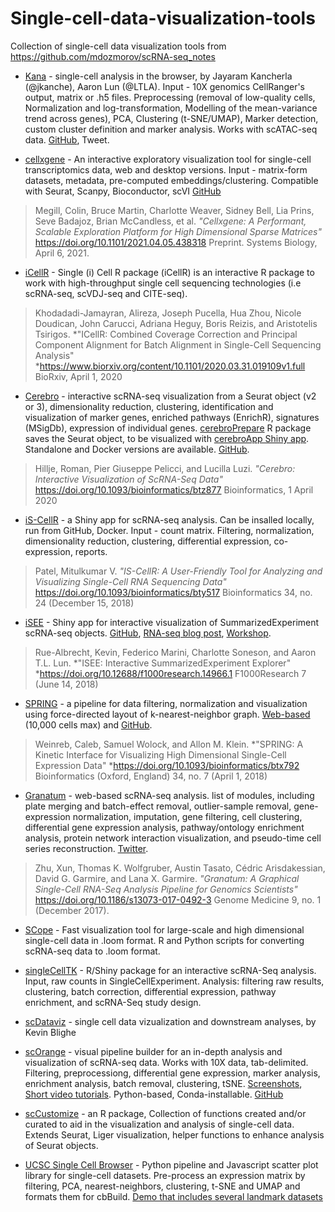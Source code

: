 # Single-cell-data-visualization-tools
Collection of single-cell data visualization tools from https://github.com/mdozmorov/scRNA-seq_notes

- [Kana](https://www.jkanche.com/kana/) - single-cell analysis in the browser, by Jayaram Kancherla (@jkanche), Aaron Lun (@LTLA). Input - 10X genomics CellRanger's output, matrix or .h5 files. Preprocessing (removal of low-quality cells, Normalization and log-transformation, Modelling of the mean-variance trend across genes), PCA, Clustering (t-SNE/UMAP), Marker detection, custom cluster definition and marker analysis. Works with scATAC-seq data. [GitHub](https://github.com/jkanche/kana), Tweet.

- [cellxgene](https://github.com/chanzuckerberg/cellxgene) - An interactive exploratory visualization tool for single-cell transcriptomics data, web and desktop versions. Input - matrix-form datasets, metadata, pre-computed embeddings/clustering. Compatible with Seurat, Scanpy, Bioconductor, scVI [GitHub](https://github.com/chanzuckerberg/cellxgene)

> Megill, Colin, Bruce Martin, Charlotte Weaver, Sidney Bell, Lia Prins, Seve Badajoz, Brian McCandless, et al. *"Cellxgene: A Performant, Scalable Exploration Platform for High Dimensional Sparse Matrices"* https://doi.org/10.1101/2021.04.05.438318 Preprint. Systems Biology, April 6, 2021.

- [iCellR](https://github.com/rezakj/iCellR) - Single (i) Cell R package (iCellR) is an interactive R package to work with high-throughput single cell sequencing technologies (i.e scRNA-seq, scVDJ-seq and CITE-seq).
 
> Khodadadi-Jamayran, Alireza, Joseph Pucella, Hua Zhou, Nicole Doudican, John Carucci, Adriana Heguy, Boris Reizis, and Aristotelis Tsirigos. *"ICellR: Combined Coverage Correction and Principal Component Alignment for Batch Alignment in Single-Cell Sequencing Analysis" *https://www.biorxiv.org/content/10.1101/2020.03.31.019109v1.full BioRxiv, April 1, 2020

- [Cerebro](https://github.com/romanhaa/Cerebro) - interactive scRNA-seq visualization from a Seurat object (v2 or 3), dimensionality reduction, clustering, identification and visualization of marker genes, enriched pathways (EnrichR), signatures (MSigDb), expression of individual genes. [cerebroPrepare](https://github.com/romanhaa/cerebroPrepare) R package saves the Seurat object, to be visualized with [cerebroApp Shiny app](https://github.com/romanhaa/cerebroApp). Standalone and Docker versions are available. [GitHub](https://github.com/romanhaa/Cerebro).

> Hillje, Roman, Pier Giuseppe Pelicci, and Lucilla Luzi. *"Cerebro: Interactive Visualization of ScRNA-Seq Data"* https://doi.org/10.1093/bioinformatics/btz877 Bioinformatics, 1 April 2020

- [iS-CellR](https://github.com/immcore/iS-CellR) - a Shiny app for scRNA-seq analysis. Can be insalled locally, run from GitHub, Docker. Input - count matrix. Filtering, normalization, dimensionality reduction, clustering, differential expression, co-expression, reports.

> Patel, Mitulkumar V. *"IS-CellR: A User-Friendly Tool for Analyzing and Visualizing Single-Cell RNA Sequencing Data"* https://doi.org/10.1093/bioinformatics/bty517 Bioinformatics 34, no. 24 (December 15, 2018)

- [iSEE](https://github.com/kevinrue/iSEEWorkshop2019) - Shiny app for interactive visualization of SummarizedExperiment scRNA-seq objects. [GitHub](https://github.com/csoneson/iSEE), [RNA-seq blog post](https://www.rna-seqblog.com/isee-an-interactive-shiny-based-graphical-user-interface-for-exploring-data-stored-in-summarizedexperiment-objects/), [Workshop](https://github.com/kevinrue/iSEEWorkshop2019).

> Rue-Albrecht, Kevin, Federico Marini, Charlotte Soneson, and Aaron T.L. Lun. *"ISEE: Interactive SummarizedExperiment Explorer" *https://doi.org/10.12688/f1000research.14966.1 F1000Research 7 (June 14, 2018)

- [SPRING](https://github.com/AllonKleinLab/SPRING_dev) - a pipeline for data filtering, normalization and visualization using force-directed layout of k-nearest-neighbor graph. [Web-based](https://kleintools.hms.harvard.edu/tools/spring.html) (10,000 cells max) and [GitHub](https://github.com/AllonKleinLab/SPRING_dev).

> Weinreb, Caleb, Samuel Wolock, and Allon M. Klein. *"SPRING: A Kinetic Interface for Visualizing High Dimensional Single-Cell Expression Data" *https://doi.org/10.1093/bioinformatics/btx792 Bioinformatics (Oxford, England) 34, no. 7 (April 1, 2018)

- [Granatum](http://garmiregroup.org/granatum/app) - web-based scRNA-seq analysis. list of modules, including plate merging and batch-effect removal, outlier-sample removal, gene-expression normalization, imputation, gene filtering, cell clustering, differential gene expression analysis, pathway/ontology enrichment analysis, protein network interaction visualization, and pseudo-time cell series reconstruction. [Twitter](https://twitter.com/GarmireGroup/status/1185269818015940609).

> Zhu, Xun, Thomas K. Wolfgruber, Austin Tasato, Cédric Arisdakessian, David G. Garmire, and Lana X. Garmire. *"Granatum: A Graphical Single-Cell RNA-Seq Analysis Pipeline for Genomics Scientists"* https://doi.org/10.1186/s13073-017-0492-3 Genome Medicine 9, no. 1 (December 2017).

- [SCope](https://github.com/aertslab/SCope) - Fast visualization tool for large-scale and high dimensional single-cell data in .loom format. R and Python scripts for converting scRNA-seq data to .loom format.

- [singleCellTK](https://bioconductor.org/packages/singleCellTK/) - R/Shiny package for an interactive scRNA-Seq analysis. Input, raw counts in SingleCellExperiment. Analysis: filtering raw results, clustering, batch correction, differential expression, pathway enrichment, and scRNA-Seq study design.

- [scDataviz](https://github.com/kevinblighe/scDataviz) - single cell data vizualization and downstream analyses, by Kevin Blighe

- [scOrange](https://singlecell.biolab.si/) - visual pipeline builder for an in-depth analysis and visualization of scRNA-seq data. Works with 10X data, tab-delimited. Filtering, preprocessiong, differential gene expression, marker analysis, enrichment analysis, batch removal, clustering, tSNE. [Screenshots](https://singlecell.biolab.si/screenshots/), [Short video tutorials](https://www.youtube.com/playlist?list=PLmNPvQr9Tf-a4MrEG5thq3qzlkrF5NFbC). Python-based, Conda-installable. [GitHub](https://github.com/biolab/orange3-single-cell)

- [scCustomize](https://github.com/samuel-marsh/scCustomize) - an R package, Collection of functions created and/or curated to aid in the visualization and analysis of single-cell data. Extends Seurat, Liger visualization, helper functions to enhance analysis of Seurat objects.

- [UCSC Single Cell Browser](https://github.com/maximilianh/cellBrowser) - Python pipeline and Javascript scatter plot library for single-cell datasets. Pre-process an expression matrix by filtering, PCA, nearest-neighbors, clustering, t-SNE and UMAP and formats them for cbBuild. [Demo that includes several landmark datasets](https://cells.ucsc.edu/)
